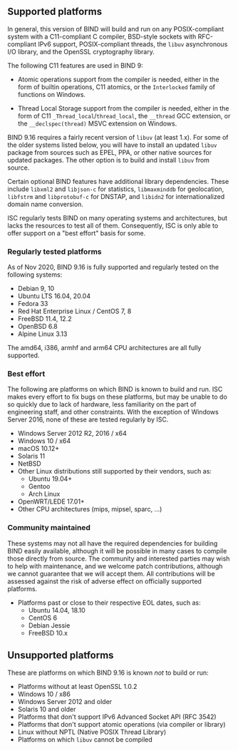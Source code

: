 <!--
 - Copyright (C) Internet Systems Consortium, Inc. ("ISC")
 -
 - This Source Code Form is subject to the terms of the Mozilla Public
 - License, v. 2.0. If a copy of the MPL was not distributed with this
 - file, You can obtain one at http://mozilla.org/MPL/2.0/.
 -
 - See the COPYRIGHT file distributed with this work for additional
 - information regarding copyright ownership.
-->
## Supported platforms

In general, this version of BIND will build and run on any POSIX-compliant
system with a C11-compliant C compiler, BSD-style sockets with RFC-compliant
IPv6 support, POSIX-compliant threads, the `libuv` asynchronous I/O library,
and the OpenSSL cryptography library.

The following C11 features are used in BIND 9:

* Atomic operations support from the compiler is needed, either in the form of
  builtin operations, C11 atomics, or the `Interlocked` family of functions on
  Windows.

* Thread Local Storage support from the compiler is needed, either in the form
  of C11 `_Thread_local`/`thread_local`, the `__thread` GCC extension, or
  the `__declspec(thread)` MSVC extension on Windows.

BIND 9.16 requires a fairly recent version of `libuv` (at least 1.x).  For
some of the older systems listed below, you will have to install an updated
`libuv` package from sources such as EPEL, PPA, or other native sources for
updated packages. The other option is to build and install `libuv` from
source.

Certain optional BIND features have additional library dependencies.
These include `libxml2` and `libjson-c` for statistics, `libmaxminddb` for
geolocation, `libfstrm` and `libprotobuf-c` for DNSTAP, and `libidn2` for
internationalized domain name conversion.

ISC regularly tests BIND on many operating systems and architectures, but
lacks the resources to test all of them. Consequently, ISC is only able to
offer support on a "best effort" basis for some.

### Regularly tested platforms

As of Nov 2020, BIND 9.16 is fully supported and regularly tested on the
following systems:

* Debian 9, 10
* Ubuntu LTS 16.04, 20.04
* Fedora 33
* Red Hat Enterprise Linux / CentOS 7, 8
* FreeBSD 11.4, 12.2
* OpenBSD 6.8
* Alpine Linux 3.13

The amd64, i386, armhf and arm64 CPU architectures are all fully supported.

### Best effort

The following are platforms on which BIND is known to build and run.
ISC makes every effort to fix bugs on these platforms, but may be unable to
do so quickly due to lack of hardware, less familiarity on the part of
engineering staff, and other constraints. With the exception of Windows
Server 2016, none of these are tested regularly by ISC.

* Windows Server 2012 R2, 2016 / x64
* Windows 10 / x64
* macOS 10.12+
* Solaris 11
* NetBSD
* Other Linux distributions still supported by their vendors, such as:
    * Ubuntu 19.04+
    * Gentoo
    * Arch Linux
* OpenWRT/LEDE 17.01+
* Other CPU architectures (mips, mipsel, sparc, ...)

### Community maintained

These systems may not all have the required dependencies for building BIND
easily available, although it will be possible in many cases to compile
those directly from source. The community and interested parties may wish
to help with maintenance, and we welcome patch contributions, although we
cannot guarantee that we will accept them.  All contributions will be
assessed against the risk of adverse effect on officially supported
platforms.

* Platforms past or close to their respective EOL dates, such as:
    * Ubuntu 14.04, 18.10
    * CentOS 6
    * Debian Jessie
    * FreeBSD 10.x

## Unsupported platforms

These are platforms on which BIND 9.16 is known *not* to build or run:

* Platforms without at least OpenSSL 1.0.2
* Windows 10 / x86
* Windows Server 2012 and older
* Solaris 10 and older
* Platforms that don't support IPv6 Advanced Socket API (RFC 3542)
* Platforms that don't support atomic operations (via compiler or library)
* Linux without NPTL (Native POSIX Thread Library)
* Platforms on which `libuv` cannot be compiled
